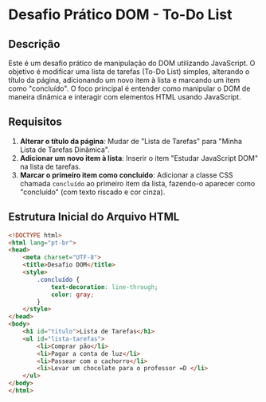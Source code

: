 # Desafio Prático DOM - To-Do List

## Descrição

Este é um desafio prático de manipulação do DOM utilizando JavaScript. O objetivo é modificar uma lista de tarefas (To-Do List) simples, alterando o título da página, adicionando um novo item à lista e marcando um item como "concluído". O foco principal é entender como manipular o DOM de maneira dinâmica e interagir com elementos HTML usando JavaScript.

## Requisitos

1. **Alterar o título da página**: Mudar de "Lista de Tarefas" para "Minha Lista de Tarefas Dinâmica".
2. **Adicionar um novo item à lista**: Inserir o item "Estudar JavaScript DOM" na lista de tarefas.
3. **Marcar o primeiro item como concluído**: Adicionar a classe CSS chamada `concluído` ao primeiro item da lista, fazendo-o aparecer como "concluído" (com texto riscado e cor cinza).

## Estrutura Inicial do Arquivo HTML

```html
<!DOCTYPE html>
<html lang="pt-br">
<head>
    <meta charset="UTF-8">
    <title>Desafio DOM</title>
    <style>
        .concluído {
            text-decoration: line-through;
            color: gray;
        }
    </style>
</head>
<body>
    <h1 id="titulo">Lista de Tarefas</h1>
    <ul id="lista-tarefas">
        <li>Comprar pão</li>
        <li>Pagar a conta de luz</li>
        <li>Passear com o cachorro</li>
        <li>Levar um chocolate para o professor =D </li>
    </ul>
</body>
</html>
